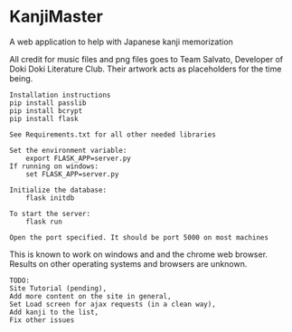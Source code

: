# KanjiMaster

A web application to help with Japanese kanji memorization

All credit for music files and png files goes to Team Salvato, Developer of
Doki Doki Literature Club. Their artwork acts as placeholders for the time being.

	Installation instructions
	pip install passlib
	pip install bcrypt
	pip install flask

	See Requirements.txt for all other needed libraries

	Set the environment variable:
		export FLASK_APP=server.py
	If running on windows:
		set FLASK_APP=server.py

	Initialize the database:
		flask initdb

	To start the server:
		flask run

	Open the port specified. It should be port 5000 on most machines

This is known to work on windows and and the chrome web browser. Results on other operating systems and browsers are unknown.

	TODO:
	Site Tutorial (pending),    
	Add more content on the site in general, 
	Set Load screen for ajax requests (in a clean way),
	Add kanji to the list, 
	Fix other issues

